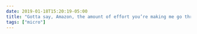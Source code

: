 ```yaml
---
date: 2019-01-18T15:20:19-05:00
title: "Gotta say, Amazon, the amount of effort you’re making me go through to cancel my Prime membership is just validating my choice to do so."
tags: ["micro"]
---
```

